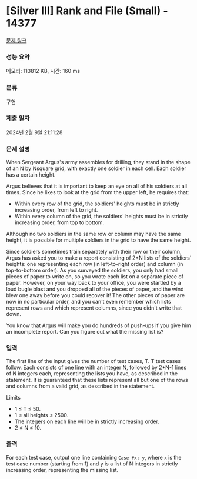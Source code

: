 # [Silver III] Rank and File (Small) - 14377 

[문제 링크](https://www.acmicpc.net/problem/14377) 

### 성능 요약

메모리: 113812 KB, 시간: 160 ms

### 분류

구현

### 제출 일자

2024년 2월 9일 21:11:28

### 문제 설명

<p>When Sergeant Argus's army assembles for drilling, they stand in the shape of an N by Nsquare grid, with exactly one soldier in each cell. Each soldier has a certain height.</p>

<p>Argus believes that it is important to keep an eye on all of his soldiers at all times. Since he likes to look at the grid from the upper left, he requires that:</p>

<ul>
	<li>Within every row of the grid, the soldiers' heights must be in strictly increasing order, from left to right.</li>
	<li>Within every column of the grid, the soldiers' heights must be in strictly increasing order, from top to bottom.</li>
</ul>

<p>Although no two soldiers in the same row or column may have the same height, it is possible for multiple soldiers in the grid to have the same height.</p>

<p>Since soldiers sometimes train separately with their row or their column, Argus has asked you to make a report consisting of 2*N lists of the soldiers' heights: one representing each row (in left-to-right order) and column (in top-to-bottom order). As you surveyed the soldiers, you only had small pieces of paper to write on, so you wrote each list on a separate piece of paper. However, on your way back to your office, you were startled by a loud bugle blast and you dropped all of the pieces of paper, and the wind blew one away before you could recover it! The other pieces of paper are now in no particular order, and you can't even remember which lists represent rows and which represent columns, since you didn't write that down.</p>

<p>You know that Argus will make you do hundreds of push-ups if you give him an incomplete report. Can you figure out what the missing list is?</p>

### 입력 

 <p>The first line of the input gives the number of test cases, T. T test cases follow. Each consists of one line with an integer N, followed by 2*N-1 lines of N integers each, representing the lists you have, as described in the statement. It is guaranteed that these lists represent all but one of the rows and columns from a valid grid, as described in the statement.</p>

<p>Limits</p>

<ul>
	<li>1 ≤ T ≤ 50.</li>
	<li>1 ≤ all heights ≤ 2500.</li>
	<li>The integers on each line will be in strictly increasing order.</li>
	<li>2 ≤ N ≤ 10.</li>
</ul>

### 출력 

 <p>For each test case, output one line containing <code>Case #x: y</code>, where <code>x</code> is the test case number (starting from 1) and y is a list of N integers in strictly increasing order, representing the missing list.</p>

